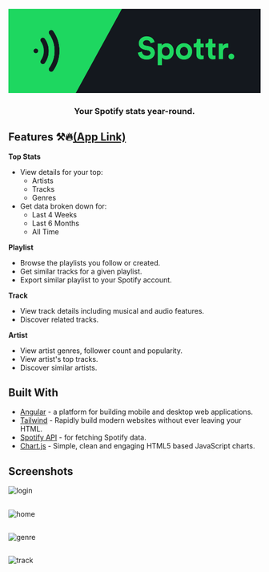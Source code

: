 <p align="center"><img src="https://github.com/DixitGdev/Spotify-Spottr/blob/main/src/assets/images/preview.png?raw=true" ></p>
<h3 align="center">Your Spotify stats year-round.</h3>


## Features ⚒️🔥[(App Link)](https://spottr.vercel.app/)

**Top Stats**

- View details for your top:
  - Artists
  - Tracks
  - Genres
- Get data broken down for:
  - Last 4 Weeks
  - Last 6 Months
  - All Time

**Playlist**

- Browse the playlists you follow or created.
- Get similar tracks for a given playlist.
- Export similar playlist to your Spotify account.

**Track**

- View track details including musical and audio features.
- Discover related tracks.

**Artist**

- View artist genres, follower count and popularity.
- View artist's top tracks.
- Discover similar artists.

## Built With

- [Angular](https://angular.io/) - a platform for building mobile and desktop web applications.
- [Tailwind](https://tailwindcss.com/) - Rapidly build modern websites without ever leaving your HTML.
- [Spotify API](https://developer.spotify.com/documentation/web-api/) - for fetching Spotify data.
- [Chart.js](https://www.chartjs.org/) - Simple, clean and engaging HTML5 based JavaScript charts.

## Screenshots

![login](https://github.com/DixitGdev/Spotify-Spottr/assets/51261247/0627379c-1bac-453f-a247-6ef7503669b8)

##
![home](https://github.com/DixitGdev/Spotify-Spottr/assets/51261247/6bae5542-2801-4bb2-ae18-2e5671c2b316)

##
![genre](https://github.com/DixitGdev/Spotify-Spottr/assets/51261247/71c5d527-662f-4d0d-bfe6-bf01b03c7e60)

## 
![track](https://github.com/DixitGdev/Spotify-Spottr/assets/51261247/d3ea9184-533f-4535-a24c-2fdcf28d42cd)





